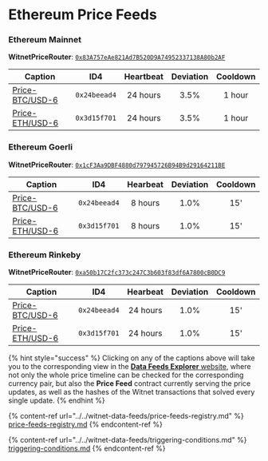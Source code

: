 # Ethereum Price Feeds

### Ethereum Mainnet

**WitnetPriceRouter**: [`0x83A757eAe821Ad7B520D9A74952337138A80b2AF`](https://etherscan.io/address/0x83a757eae821ad7b520d9a74952337138a80b2af#readContract)

| **Caption**                                                                   | **ID4**      | **Heartbeat** | **Deviation** | **Cooldown** |
| ----------------------------------------------------------------------------- | ------------ | :-----------: | :-----------: | :----------: |
| [Price-BTC/USD-6](https://feeds.witnet.io/feeds/ethereum-mainnet\_btc-usd\_6) | `0x24beead4` |    24 hours   |      3.5%     |    1 hour    |
| [Price-ETH/USD-6](https://feeds.witnet.io/feeds/ethereum-mainnet\_eth-usd\_6) | `0x3d15f701` |    24 hours   |      3.5%     |    1 hour    |

### Ethereum Goerli

**WitnetPriceRouter**: [`0x1cF3Aa9DBF4880d797945726B94B9d29164211BE`](https://goerli.etherscan.io/address/0x1cF3Aa9DBF4880d797945726B94B9d29164211BE#readContract)

| **Caption**                                                                  | **ID4**      | **Hearbeat** | **Deviation** | **Cooldown** |
| ---------------------------------------------------------------------------- | ------------ | :----------: | :-----------: | :----------: |
| [Price-BTC/USD-6](https://feeds.witnet.io/feeds/ethereum-goerli\_btc-usd\_6) | `0x24beead4` |    8 hours   |      1.0%     |      15'     |
| [Price-ETH/USD-6](https://feeds.witnet.io/feeds/ethereum-goerli\_eth-usd\_6) | `0x3d15f701` |    8 hours   |      1.0%     |      15'     |

### Ethereum Rinkeby

**WitnetPriceRouter**: [`0xa50b17C2fc373c247C3b603f83df6A7800cB0DC9`](https://rinkeby.etherscan.io/address/0xa50b17C2fc373c247C3b603f83df6A7800cB0DC9#readContract)

| **Caption**                                                                   | **ID4**      | **Hearbeat** | **Deviation** | **Cooldown** |
| ----------------------------------------------------------------------------- | ------------ | :----------: | :-----------: | :----------: |
| [Price-BTC/USD-6](https://feeds.witnet.io/feeds/ethereum-rinkeby\_btc-usd\_6) | `0x24beead4` |   24 hours   |      1.0%     |      15'     |
| [Price-ETH/USD-6](https://feeds.witnet.io/feeds/ethereum-rinkeby\_eth-usd\_6) | `0x3d15f701` |   24 hours   |      1.0%     |      15'     |

{% hint style="success" %}
Clicking on any of the captions above will take you to the corresponding view in the [**Data Feeds Explorer** website](https://feeds.witnet.io), where not only the whole price timeline can be checked for the corresponding currency pair, but also the **Price Feed** contract currently serving the price updates, as well as the hashes of the Witnet transactions that solved every single update.
{% endhint %}

{% content-ref url="../../witnet-data-feeds/price-feeds-registry.md" %}
[price-feeds-registry.md](../../witnet-data-feeds/price-feeds-registry.md)
{% endcontent-ref %}

{% content-ref url="../../witnet-data-feeds/triggering-conditions.md" %}
[triggering-conditions.md](../../witnet-data-feeds/triggering-conditions.md)
{% endcontent-ref %}
